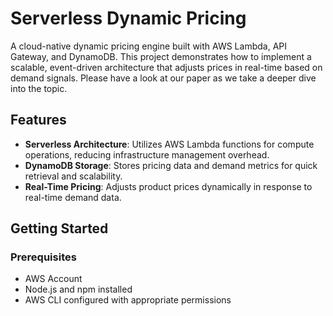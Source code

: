 # Serverless Dynamic Pricing

A cloud-native dynamic pricing engine built with AWS Lambda, API Gateway, and DynamoDB. This project demonstrates how to implement a scalable, event-driven architecture that adjusts prices in real-time based on demand signals. Please have a look at our paper as we take a deeper dive into the topic.

## Features

- **Serverless Architecture**: Utilizes AWS Lambda functions for compute operations, reducing infrastructure management overhead.
- **DynamoDB Storage**: Stores pricing data and demand metrics for quick retrieval and scalability.
- **Real-Time Pricing**: Adjusts product prices dynamically in response to real-time demand data.

## Getting Started

### Prerequisites

- AWS Account
- Node.js and npm installed
- AWS CLI configured with appropriate permissions
